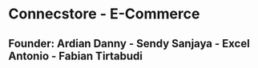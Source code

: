 # Connecstore - E-Commerce
## Founder: Ardian Danny - Sendy Sanjaya - Excel Antonio - Fabian Tirtabudi
